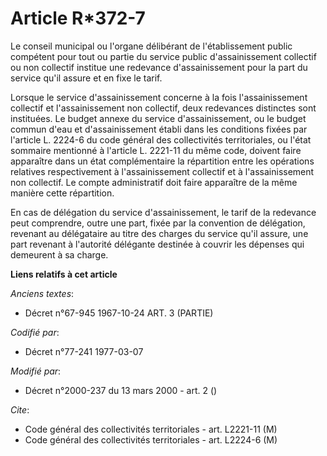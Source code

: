 # Article R*372-7

Le conseil municipal ou l'organe délibérant de l'établissement public compétent pour tout ou partie du service public
d'assainissement collectif ou non collectif institue une redevance d'assainissement pour la part du service qu'il assure et
en fixe le tarif.

Lorsque le service d'assainissement concerne à la fois l'assainissement collectif et l'assainissement non collectif, deux
redevances distinctes sont instituées. Le budget annexe du service d'assainissement, ou le budget commun d'eau et
d'assainissement établi dans les conditions fixées par l'article L. 2224-6 du code général des collectivités territoriales,
ou l'état sommaire mentionné à l'article L. 2221-11 du même code, doivent faire apparaître dans un état complémentaire la
répartition entre les opérations relatives respectivement à l'assainissement collectif et à l'assainissement non collectif.
Le compte administratif doit faire apparaître de la même manière cette répartition.

En cas de délégation du service d'assainissement, le tarif de la redevance peut comprendre, outre une part, fixée par la
convention de délégation, revenant au délégataire au titre des charges du service qu'il assure, une part revenant à
l'autorité délégante destinée à couvrir les dépenses qui demeurent à sa charge.

**Liens relatifs à cet article**

_Anciens textes_:

  - Décret n°67-945 1967-10-24 ART. 3 (PARTIE)

_Codifié par_:

  - Décret n°77-241 1977-03-07

_Modifié par_:

  - Décret n°2000-237 du 13 mars 2000 - art. 2 ()

_Cite_:

  - Code général des collectivités territoriales - art. L2221-11 (M)
  - Code général des collectivités territoriales - art. L2224-6 (M)
